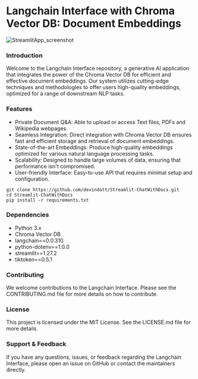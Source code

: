 # Langchain Interface with Chroma Vector DB: Document Embeddings

![StreamlitApp_screenshot](https://github.com/devindatt/Streamlit-ChatWithDocs/assets/42626142/61ba0078-b5e3-4675-852c-87ad1006d3c0)


### Introduction

Welcome to the Langchain Interface repository, a generative AI application that integrates the power of the Chroma Vector DB for efficient and effective document embeddings. Our system utilizes cutting-edge techniques and methodologies to offer users high-quality embeddings, optimized for a range of downstream NLP tasks.

### Features

- Private Document Q&A: Able to upload or access Text files, PDFs and Wikipedia webpages
- Seamless Integration: Direct integration with Chroma Vector DB ensures fast and efficient storage and retrieval of document embeddings.
- State-of-the-art Embeddings: Produce high-quality embeddings optimized for various natural language processing tasks.
- Scalability: Designed to handle large volumes of data, ensuring that performance isn't compromised.
- User-friendly Interface: Easy-to-use API that requires minimal setup and configuration.


```
git clone https://github.com/devindatt/Streamlit-ChatWithDocs.git
cd Streamlit-ChatWithDocs
pip install -r requirements.txt
```


### Dependencies

- Python 3.x
- Chroma Vector DB
- langchain==0.0.310
- python-dotenv==1.0.0
- streamlit==1.27.2
- tiktoken==0.5.1


### Contributing

We welcome contributions to the Langchain Interface. Please see the CONTRIBUTING.md file for more details on how to contribute.

### License

This project is licensed under the MIT License. See the LICENSE.md file for more details.

### Support & Feedback

If you have any questions, issues, or feedback regarding the Langchain Interface, please open an issue on GitHub or contact the maintainers directly.
